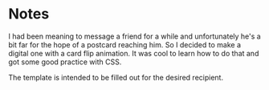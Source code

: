 # Notes

I had been meaning to message a friend for a while and unfortunately he's a bit far for the hope of a postcard reaching him. So I decided to make a digital one with a card flip animation. It was cool to learn how to do that and got some good practice with CSS.

The template is intended to be filled out for the desired recipient.